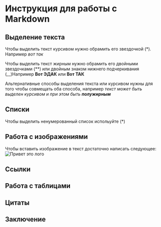 # Инструкция для работы с Markdown

## Выделение текста

Чтобы выделить текст курсивом нужно обрамить его звездочкой (*). Например *вот так*

Чтобы выделить текст жирным нужно обрамить его двойными звездочками (**)  или двойным знаком нижнего подчеркивания (__)Например **Вот ЭДАК** или __Вот ТАК__

Альтернативные способы выделения текста или курсивом нужны для того чтобы совмещать оба способа, например _текст может быть выделен курсивом и при этом быть **полужирным**_
## Списки
Чтобы выделить ненумерованный список испольуйте (*)
## Работа с изображениями

Чтобы вставить изображение в текст достаточно написать следующее:
![Привет это лого](logo.jpg)

## Ссылки

## Работа с таблицами

## Цитаты

## Заключение